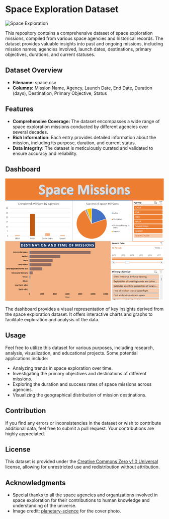 # Space Exploration Dataset

![Space Exploration](https://planetary-science.org/wp-content/uploads/2014/09/Esa-space-exploration.jpg)

This repository contains a comprehensive dataset of space exploration missions, compiled from various space agencies and historical records. The dataset provides valuable insights into past and ongoing missions, including mission names, agencies involved, launch dates, destinations, primary objectives, durations, and current statuses.

## Dataset Overview

- **Filename:** space.csv
- **Columns:** Mission Name, Agency, Launch Date, End Date, Duration (days), Destination, Primary Objective, Status

## Features

- **Comprehensive Coverage:** The dataset encompasses a wide range of space exploration missions conducted by different agencies over several decades.
- **Rich Information:** Each entry provides detailed information about the mission, including its purpose, duration, and current status.
- **Data Integrity:** The dataset is meticulously curated and validated to ensure accuracy and reliability.

## Dashboard

![Dashboard](space.png)

The dashboard provides a visual representation of key insights derived from the space exploration dataset. It offers interactive charts and graphs to facilitate exploration and analysis of the data.


## Usage

Feel free to utilize this dataset for various purposes, including research, analysis, visualization, and educational projects. Some potential applications include:
- Analyzing trends in space exploration over time.
- Investigating the primary objectives and destinations of different missions.
- Exploring the duration and success rates of space missions across agencies.
- Visualizing the geographical distribution of mission destinations.

## Contribution

If you find any errors or inconsistencies in the dataset or wish to contribute additional data, feel free to submit a pull request. Your contributions are highly appreciated.

## License

This dataset is provided under the [Creative Commons Zero v1.0 Universal](https://creativecommons.org/publicdomain/zero/1.0/) license, allowing for unrestricted use and redistribution without attribution.

## Acknowledgments

- Special thanks to all the space agencies and organizations involved in space exploration for their contributions to human knowledge and understanding of the universe.
- Image credit: [planetary-science](https://planetary-science.org) for the cover photo.

